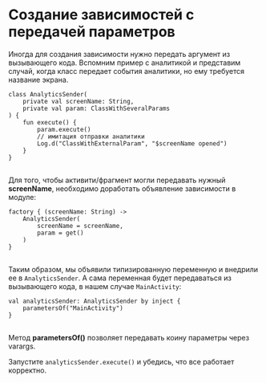 # Создание зависимостей с передачей параметров

Иногда для создания зависимости нужно передать аргумент из вызывающего кода. Вспомним пример с аналитикой и представим случай, когда класс передает события аналитики, но ему требуется название экрана.

```
class AnalyticsSender(
    private val screenName: String,
    private val param: ClassWithSeveralParams
) {
    fun execute() {
        param.execute()
        // имитация отправки аналитики
        Log.d("ClassWithExternalParam", "$screenName opened")
    }
}
```

![](data:image/gif;base64,R0lGODlhAQABAPABAP///wAAACH5BAEKAAAALAAAAAABAAEAAAICRAEAOw==)![](data:image/gif;base64,R0lGODlhAQABAPABAP///wAAACH5BAEKAAAALAAAAAABAAEAAAICRAEAOw== "Click and drag to move")

Для того, чтобы активити/фрагмент могли передавать нужный **screenName**, необходимо доработать объявление зависимости в модуле:

```
factory { (screenName: String) ->
    AnalyticsSender(
        screenName = screenName,
        param = get()
    )
}
```

![](data:image/gif;base64,R0lGODlhAQABAPABAP///wAAACH5BAEKAAAALAAAAAABAAEAAAICRAEAOw==)![](data:image/gif;base64,R0lGODlhAQABAPABAP///wAAACH5BAEKAAAALAAAAAABAAEAAAICRAEAOw== "Click and drag to move")

Таким образом, мы объявили типизированную переменную и внедрили ее в `AnalyticsSender`. А сама переменная будет передаваться из вызывающего кода, в нашем случае `MainActivity`:

```
val analyticsSender: AnalyticsSender by inject {
    parametersOf("MainActivity")
}
```

![](data:image/gif;base64,R0lGODlhAQABAPABAP///wAAACH5BAEKAAAALAAAAAABAAEAAAICRAEAOw==)![](data:image/gif;base64,R0lGODlhAQABAPABAP///wAAACH5BAEKAAAALAAAAAABAAEAAAICRAEAOw== "Click and drag to move")

Метод **parametersOf()** позволяет передавать коину параметры через varargs.

Запустите `analyticsSender.execute()` и убедись, что все работает корректно.
